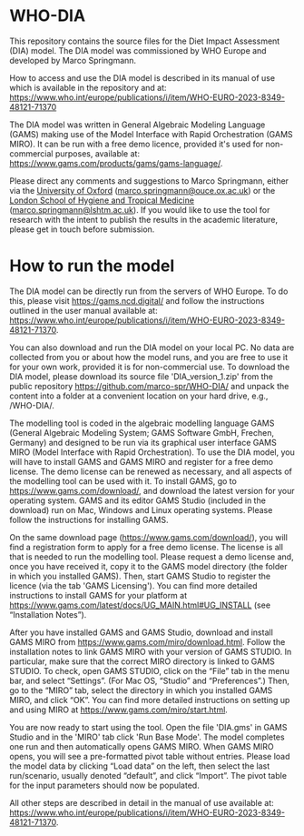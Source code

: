 # WHO-DIA
This repository contains the source files for the Diet Impact Assessment (DIA) model. The DIA model was commissioned by WHO Europe and developed by Marco Springmann. 

How to access and use the DIA model is described in its manual of use which is available in the repository and at: https://www.who.int/europe/publications/i/item/WHO-EURO-2023-8349-48121-71370

The DIA model was written in General Algebraic Modeling Language (GAMS) making use of the Model Interface with Rapid Orchestration (GAMS MIRO). It can be run with a free demo licence, provided it's used for non-commercial purposes, available at: https://www.gams.com/products/gams/gams-language/. 

Please direct any comments and suggestions to Marco Springmann, either via the [University of Oxford](https://www.eci.ox.ac.uk/person/dr-marco-springmann "Oxford profile page") (marco.springmann@ouce.ox.ac.uk) or the [London School of Hygiene and Tropical Medicine](https://www.lshtm.ac.uk/aboutus/people/springmann.marco "LSHTM profile page") (marco.springmann@lshtm.ac.uk). If you would like to use the tool for research with the intent to publish the results in the academic literature, please get in touch before submission. 

# How to run the model
The DIA model can be directly run from the servers of WHO Europe. To do this, please visit https://gams.ncd.digital/ and follow the instructions outlined in the user manual available at: https://www.who.int/europe/publications/i/item/WHO-EURO-2023-8349-48121-71370.  

You can also download and run the DIA model on your local PC.  No data are collected from you or about how the model runs, and you are free to use it for your own work, provided it is for non-commercial use. To download the DIA model, please download its source file 'DIA_version_1.zip' from the public repository https://github.com/marco-spr/WHO-DIA/ and unpack the content into a folder at a convenient location on your hard drive, e.g., /WHO-DIA/.

The modelling tool is coded in the algebraic modelling language GAMS (General Algebraic Modeling System; GAMS Software GmbH, Frechen, Germany) and designed to be run via its graphical user interface GAMS MIRO (Model Interface with Rapid Orchestration). 
To use the DIA model, you will have to install GAMS and GAMS MIRO and register for a free demo license. The demo license can be renewed as necessary, and all aspects of the modelling tool can be used with it. 
To install GAMS, go to https://www.gams.com/download/, and download the latest version for your operating system. GAMS and its editor GAMS Studio (included in the download) run on Mac, Windows and Linux operating systems. Please follow the instructions for installing GAMS.
 
On the same download page (https://www.gams.com/download/), you will find a registration form to apply for a free demo license. The license is all that is needed to run the modelling tool. Please request a demo license and, once you have received it, copy it to the GAMS model directory (the folder in which you installed GAMS). Then, start GAMS Studio to register the licence (via the tab 'GAMS Licensing'). You can find more detailed instructions to install GAMS for your platform at https://www.gams.com/latest/docs/UG_MAIN.html#UG_INSTALL (see “Installation Notes”). 

After you have installed GAMS and GAMS Studio, download and install GAMS MIRO from https://www.gams.com/miro/download.html.
Follow the installation notes to link GAMS MIRO with your version of GAMS STUDIO. In particular, make sure that the correct MIRO directory is linked to GAMS STUDIO. To check, open GAMS STUDIO, click on the “File” tab in the menu bar, and select “Settings”. (For Mac OS, “Studio” and “Preferences”.) Then, go to the “MIRO” tab, select the directory in which you installed GAMS MIRO, and click “OK”. You can find more detailed instructions on setting up and using MIRO at https://www.gams.com/miro/start.html. 

You are now ready to start using the tool. Open the file 'DIA.gms' in GAMS Studio and in the 'MIRO' tab click 'Run Base Mode'. The model completes one run and then automatically opens GAMS MIRO. When GAMS MIRO opens, you will see a pre-formatted pivot table without entries. Please load the model data by clicking “Load data” on the left, then select the last run/scenario, usually denoted “default”, and click “Import”. The pivot table for the input parameters should now be populated. 

All other steps are described in detail in the manual of use available at: https://www.who.int/europe/publications/i/item/WHO-EURO-2023-8349-48121-71370. 
